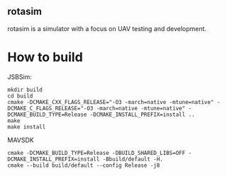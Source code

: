 ## rotasim
rotasim is a simulator with a focus on UAV testing and development.

# How to build
JSBSim:
```
mkdir build
cd build
cmake -DCMAKE_CXX_FLAGS_RELEASE="-O3 -march=native -mtune=native" -DCMAKE_C_FLAGS_RELEASE="-O3 -march=native -mtune=native" -DCMAKE_BUILD_TYPE=Release -DCMAKE_INSTALL_PREFIX=install ..
make
make install
```
MAVSDK
```
cmake -DCMAKE_BUILD_TYPE=Release -DBUILD_SHARED_LIBS=OFF -DCMAKE_INSTALL_PREFIX=install -Bbuild/default -H.
cmake --build build/default --config Release -j8
```
